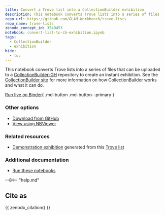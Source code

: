 ```yaml
---
title: Convert a Trove list into a CollectionBuilder exhibition 
description: This notebook converts Trove lists into a series of files that can be uploaded to a CollectionBuilder-GH repository to create an instant exhibition.
repo_url: https://github.com/GLAM-Workbench/trove-lists
repo_name: trove-lists
zenodo_concept_id: 3549453
notebook: convert-list-to-cb-exhibition.ipynb
tags:
  - CollectionBuilder
  - exhibition
hide:
  - toc
---
```


This notebook converts Trove lists into a series of files that can be uploaded to a [CollectionBuilder-GH](https://github.com/CollectionBuilder/collectionbuilder-gh) repository to create an instant exhibition. See the [CollectionBuilder site](https://collectionbuilder.github.io/) for more information on how CollectionBuilder works and what it can do.

[Run live on Binder](https://mybinder.org/v2/gh/GLAM-Workbench/{{repo_name}}/master?urlpath=lab%2Ftree%2F{{notebook}}){ .md-button .md-button--primary }

### Other options

* [Download from GitHub](https://github.com/GLAM-Workbench/{{repo_name}}/blob/master/{{notebook}})
* [View using NBViewer](https://nbviewer.jupyter.org/github/{{repo_name}}/blob/master/{{notebook}})

### Related resources

* [Demonstration exhibition](https://wragge.github.io/trove-wragge-list-demo/) generated from this [Trove list](https://trove.nla.gov.au/list/83777)

### Additional documentation

* [Run these notebooks](../#run-these-notebooks)

--8<-- "help.md"

## Cite as

{{ zenodo_citation() }}